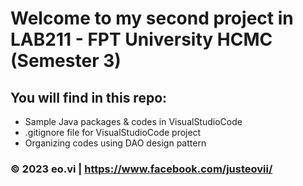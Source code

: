 ﻿# Welcome to my second project in LAB211 - FPT University HCMC (Semester 3)

## You will find in this repo:

* Sample Java packages & codes in VisualStudioCode
* .gitignore file for VisualStudioCode project
* Organizing codes using DAO design pattern

### © 2023 eo.vi | https://www.facebook.com/justeovii/